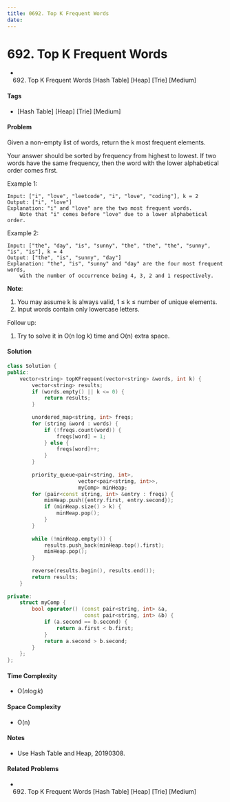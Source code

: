 ```yaml
---
title: 0692. Top K Frequent Words
date: 
---
```


# 692. Top K Frequent Words
- 692. Top K Frequent Words [Hash Table] [Heap] [Trie] [Medium]

#### Tags
- [Hash Table] [Heap] [Trie] [Medium]

#### Problem
Given a non-empty list of words, return the k most frequent elements.

Your answer should be sorted by frequency from highest to lowest. If two words have the same frequency, then the word with the lower alphabetical order comes first.

Example 1:

    Input: ["i", "love", "leetcode", "i", "love", "coding"], k = 2
    Output: ["i", "love"]
    Explanation: "i" and "love" are the two most frequent words.
        Note that "i" comes before "love" due to a lower alphabetical order.

Example 2:

    Input: ["the", "day", "is", "sunny", "the", "the", "the", "sunny", "is", "is"], k = 4
    Output: ["the", "is", "sunny", "day"]
    Explanation: "the", "is", "sunny" and "day" are the four most frequent words,
        with the number of occurrence being 4, 3, 2 and 1 respectively.

**Note**:

1. You may assume k is always valid, 1 ≤ k ≤ number of unique elements.
2. Input words contain only lowercase letters.

Follow up:

1. Try to solve it in O(n log k) time and O(n) extra space.

#### Solution
``` C++
class Solution {
public:
    vector<string> topKFrequent(vector<string> &words, int k) {
        vector<string> results;
        if (words.empty() || k <= 0) {
            return results;
        }
        
        unordered_map<string, int> freqs;
        for (string &word : words) {
            if (!freqs.count(word)) {
                freqs[word] = 1;
            } else {
                freqs[word]++;
            }
        }
        
        priority_queue<pair<string, int>, 
                       vector<pair<string, int>>, 
                       myComp> minHeap;
        for (pair<const string, int> &entry : freqs) {
            minHeap.push({entry.first, entry.second});
            if (minHeap.size() > k) {
                minHeap.pop();
            }
        }
        
        while (!minHeap.empty()) {
            results.push_back(minHeap.top().first);
            minHeap.pop();
        }
        
        reverse(results.begin(), results.end());
        return results;
    }
    
private:
    struct myComp {
        bool operator() (const pair<string, int> &a, 
                         const pair<string, int> &b) {
            if (a.second == b.second) {
                return a.first < b.first;
            }
            return a.second > b.second;
        }
    };
};
```

#### Time Complexity
- O($n \log k$)

#### Space Complexity
- O(n)

#### Notes
- Use Hash Table and Heap, 20190308.

#### Related Problems
- 692. Top K Frequent Words [Hash Table] [Heap] [Trie] [Medium]
